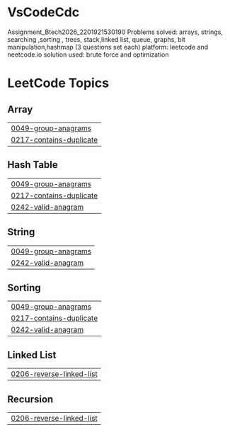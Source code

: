 # VsCodeCdc
Assignment_Btech2026_2201921530190
Problems solved: arrays, strings, searching ,sorting , trees, stack,linked list, queue, graphs, bit manipulation,hashmap (3 questions set each)
platform: leetcode and neetcode.io
solution used: brute force and optimization

<!---LeetCode Topics Start-->
# LeetCode Topics
## Array
|  |
| ------- |
| [0049-group-anagrams](https://github.com/usj264/VsCodeCdc/tree/master/0049-group-anagrams) |
| [0217-contains-duplicate](https://github.com/usj264/VsCodeCdc/tree/master/0217-contains-duplicate) |
## Hash Table
|  |
| ------- |
| [0049-group-anagrams](https://github.com/usj264/VsCodeCdc/tree/master/0049-group-anagrams) |
| [0217-contains-duplicate](https://github.com/usj264/VsCodeCdc/tree/master/0217-contains-duplicate) |
| [0242-valid-anagram](https://github.com/usj264/VsCodeCdc/tree/master/0242-valid-anagram) |
## String
|  |
| ------- |
| [0049-group-anagrams](https://github.com/usj264/VsCodeCdc/tree/master/0049-group-anagrams) |
| [0242-valid-anagram](https://github.com/usj264/VsCodeCdc/tree/master/0242-valid-anagram) |
## Sorting
|  |
| ------- |
| [0049-group-anagrams](https://github.com/usj264/VsCodeCdc/tree/master/0049-group-anagrams) |
| [0217-contains-duplicate](https://github.com/usj264/VsCodeCdc/tree/master/0217-contains-duplicate) |
| [0242-valid-anagram](https://github.com/usj264/VsCodeCdc/tree/master/0242-valid-anagram) |
## Linked List
|  |
| ------- |
| [0206-reverse-linked-list](https://github.com/usj264/VsCodeCdc/tree/master/0206-reverse-linked-list) |
## Recursion
|  |
| ------- |
| [0206-reverse-linked-list](https://github.com/usj264/VsCodeCdc/tree/master/0206-reverse-linked-list) |
<!---LeetCode Topics End-->